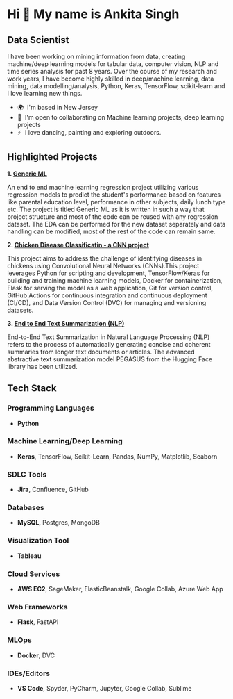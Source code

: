 Hi 👋 My name is Ankita Singh
=============================

Data Scientist
---------------------------

I have been working on mining information from data, creating machine/deep learning models for tabular data, computer vision, NLP and time series analysis for past 8 years. Over the course of my research and work years, I have become highly skilled in deep/machine learning, data mining, data modelling/analysis, Python, Keras, TensorFlow, scikit-learn and I love learning new things.

*   🌍  I'm based in New Jersey
*   🤝  I'm open to collaborating on Machine learning projects, deep learning projects
*   ⚡  I love dancing, painting and exploring outdoors. 

Highlighted Projects
-------------------------

<b>1. [Generic ML](https://github.com/ankitajaiwar/GenericML) </b>

   An end to end machine learning regression project utilizing various regression models to predict the student's performance based on features like parental education level, performance in other subjects,
   daily lunch type etc. The project is titled Generic ML as it is written in such a way that project structure and most of the code can be reused with any regression dataset. The EDA can be performed for the new dataset separately and data handling can be modified, most of the rest of the code can remain same.

<b>2. [Chicken Disease Classificatin - a CNN project](https://github.com/ankitajaiwar/Chicken-Disease-Classification)</b>

   This project aims to address the challenge of identifying diseases in chickens using Convolutional Neural Networks (CNNs).This project leverages Python for scripting and development, TensorFlow/Keras for building and training machine learning models, Docker for containerization, Flask for serving the model as a web application, Git for version control, GitHub Actions for continuous integration and continuous deployment (CI/CD), and Data Version Control (DVC) for managing and versioning datasets.
   
<b>3. [End to End Text Summarization (NLP)](https://github.com/ankitajaiwar/Text-summarizer) </b>

   End-to-End Text Summarization in Natural Language Processing (NLP) refers to the process of automatically generating concise and coherent summaries from longer text documents or articles. The advanced abstractive text summarization model PEGASUS from the Hugging Face library has been utilized.

## Tech Stack

### Programming Languages
- **Python**

### Machine Learning/Deep Learning
- **Keras**, TensorFlow, Scikit-Learn, Pandas, NumPy, Matplotlib, Seaborn

### SDLC Tools
- **Jira**, Confluence, GitHub

### Databases
- **MySQL**, Postgres, MongoDB

### Visualization Tool
- **Tableau**

### Cloud Services
- **AWS EC2**, SageMaker, ElasticBeanstalk, Google Collab, Azure Web App

### Web Frameworks
- **Flask**, FastAPI

### MLOps
- **Docker**, DVC

### IDEs/Editors
- **VS Code**, Spyder, PyCharm, Jupyter, Google Collab, Sublime





                  
              
